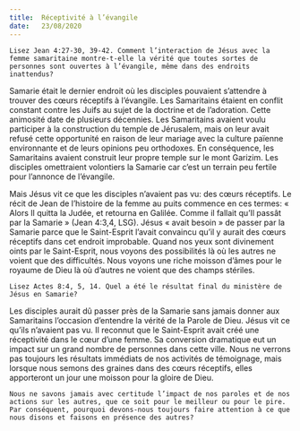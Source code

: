 ```yaml
---
title:  Réceptivité à l’évangile
date:   23/08/2020
---
```


`Lisez Jean 4:27-30, 39-42. Comment l’interaction de Jésus avec la femme samaritaine montre-t-elle la vérité que toutes sortes de personnes sont ouvertes à l’évangile, même dans des endroits inattendus?`

Samarie était le dernier endroit où les disciples pouvaient s’attendre à trouver des cœurs réceptifs à l’évangile. Les Samaritains étaient en conflit constant contre les Juifs au sujet de la doctrine et de l’adoration. Cette animosité date de plusieurs décennies. Les Samaritains avaient voulu participer à la construction du temple de Jérusalem, mais on leur avait refusé cette opportunité en raison de leur mariage avec la culture païenne environnante et de leurs opinions peu orthodoxes. En conséquence, les Samaritains avaient construit leur propre temple sur le mont Garizim. Les disciples omettraient volontiers la Samarie car c’est un terrain peu fertile pour l’annonce de l’évangile.

Mais Jésus vit ce que les disciples n’avaient pas vu: des cœurs réceptifs. Le récit de Jean de l’histoire de la femme au puits commence en ces termes: « Alors Il quitta la Judée, et retourna en Galilée. Comme il fallait qu’Il passât par la Samarie » (Jean 4:3,4, LSG). Jésus « avait besoin » de passer par la Samarie parce que le Saint-Esprit l’avait convaincu qu’il y aurait des cœurs réceptifs dans cet endroit improbable. Quand nos yeux sont divinement oints par le Saint-Esprit, nous voyons des possibilités là où les autres ne voient que des difficultés. Nous voyons une riche moisson d’âmes pour le royaume de Dieu là où d’autres ne voient que des champs stériles.

`Lisez Actes 8:4, 5, 14. Quel a été le résultat final du ministère de Jésus en Samarie?`

Les disciples aurait dû passer près de la Samarie sans jamais donner aux Samaritains l’occasion d’entendre la vérité de la Parole de Dieu. Jésus vit ce qu’ils n’avaient pas vu. Il reconnut que le Saint-Esprit avait créé une réceptivité dans le cœur d’une femme. Sa conversion dramatique eut un impact sur un grand nombre de personnes dans cette ville. Nous ne verrons pas toujours les résultats immédiats de nos activités de témoignage, mais lorsque nous semons des graines dans des cœurs réceptifs, elles apporteront un jour une moisson pour la gloire de Dieu.

`Nous ne savons jamais avec certitude l’impact de nos paroles et de nos actions sur les autres, que ce soit pour le meilleur ou pour le pire. Par conséquent, pourquoi devons-nous toujours faire attention à ce que nous disons et faisons en présence des autres?`
